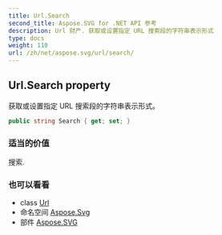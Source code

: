 ```yaml
---
title: Url.Search
second_title: Aspose.SVG for .NET API 参考
description: Url 财产. 获取或设置指定 URL 搜索段的字符串表示形式
type: docs
weight: 110
url: /zh/net/aspose.svg/url/search/
---
```

## Url.Search property

获取或设置指定 URL 搜索段的字符串表示形式。

```csharp
public string Search { get; set; }
```

### 适当的价值

搜索.

### 也可以看看

* class [Url](../)
* 命名空间 [Aspose.Svg](../../url/)
* 部件 [Aspose.SVG](../../../)


